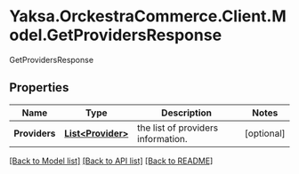 # Yaksa.OrckestraCommerce.Client.Model.GetProvidersResponse
GetProvidersResponse

## Properties

Name | Type | Description | Notes
------------ | ------------- | ------------- | -------------
**Providers** | [**List&lt;Provider&gt;**](Provider.md) | the list of providers information. | [optional] 

[[Back to Model list]](../README.md#documentation-for-models) [[Back to API list]](../README.md#documentation-for-api-endpoints) [[Back to README]](../README.md)

